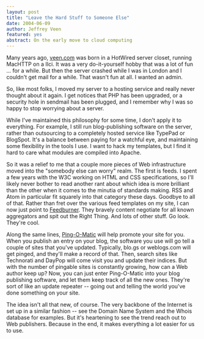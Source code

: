 ```yaml
--- 
layout: post
title: "Leave the Hard Stuff to Someone Else"
date: 2004-06-09
author: Jeffrey Veen
featured: yes
abstract: On the early move to cloud computing
---
```

Many years ago, <a href="http://veen.com/">veen.com</a> was born in a HotWired server closet, running MacHTTP on a IIci. It was a very do-it-yourself hobby that was a lot of fun ... for a while. But then the server crashed while I was in London and I couldn't get mail for a while. That wasn't fun at all. I wanted an admin.

So, like most folks, I moved my server to a hosting service and really never thought about it again. I get notices that PHP has been upgraded, or a security hole in sendmail has been plugged, and I remember why I was so happy to stop worrying about a server.

While I've maintained this philosophy for some time, I don't apply it to everything. For example, I still run blog-publishing software on the server, rather than outsourcing to a completely hosted service like TypePad or BlogSpot. It's a balance between paying for a watchful eye, and maintaining some flexibility in the tools I use. I want to hack my templates, but I find it hard to care what modules are compiled into Apache.

So it was a relief to me that a couple more pieces of Web infrastructure moved into the "somebody else can worry" realm. The first is feeds. I spent a few years with the W3C working on HTML and CSS specifications, so I'll likely never bother to read another rant about which idea is more brilliant than the other when it comes to the minutia of standards making. RSS and Atom in particular fit squarely into that category these days. Goodbye to all of that. Rather than fret over the various feed templates on my site, I can now just point to <a href="http://feedburner.com/">Feedburner</a>. They bravely content negotiate for all known aggregators and spit out the Right Thing. And lots of other stuff. Go look. They're cool.

Along the same lines, <a href="http://pingomatic.com/">Ping-O-Matic</a> will help promote your site for you. When you publish an entry on your blog, the software you use will go tell a couple of sites that you've updated. Typically, blo.gs or weblogs.com will get pinged, and they'll make a record of that. Then, search sites like Technorati and DayPop will come visit you and update their indices. But with the number of pingable sites is constantly growing, how can a Web author keep up? Now, you can just enter Ping-O-Matic into your blog publishing software, and let them keep track of all the new ones. They're sort of like an update repeater -- going out and telling the world you've done something on your site.

The idea isn't all that new, of course. The very backbone of the Internet is set up in a similar fashion -- see the Domain Name System and the Whois database for examples. But it's heartening to see the trend reach out to Web publishers. Because in the end, it makes everything a lot easier for us to use.
